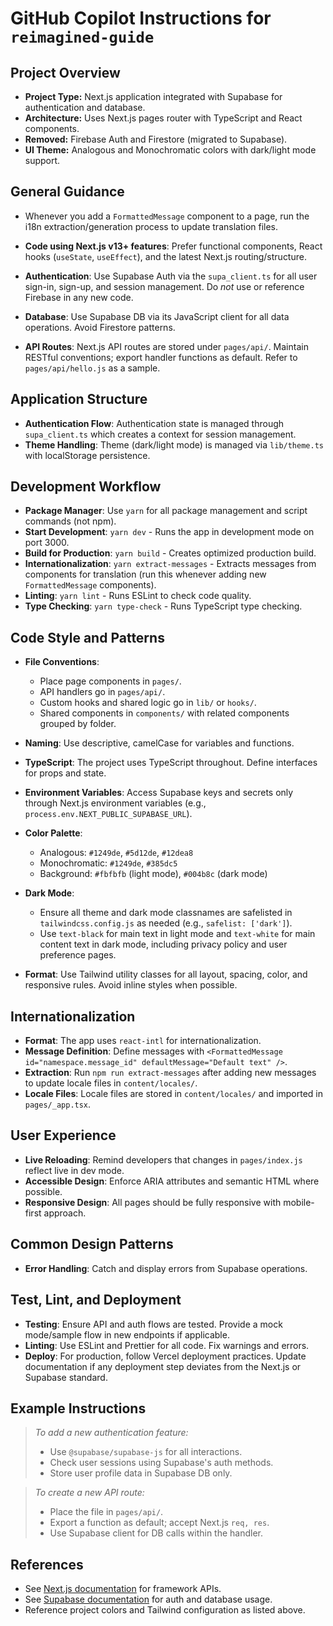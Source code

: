 # GitHub Copilot Instructions for `reimagined-guide`

## Project Overview

- **Project Type:** Next.js application integrated with Supabase for authentication and database.
- **Architecture:** Uses Next.js pages router with TypeScript and React components.
- **Removed:** Firebase Auth and Firestore (migrated to Supabase).
- **UI Theme:** Analogous and Monochromatic colors with dark/light mode support.

## General Guidance
  - Whenever you add a `FormattedMessage` component to a page, run the i18n extraction/generation process to update translation files.

- **Code using Next.js v13+ features**: Prefer functional components, React hooks (`useState`, `useEffect`), and the latest Next.js routing/structure.
- **Authentication**: Use Supabase Auth via the `supa_client.ts` for all user sign-in, sign-up, and session management. Do *not* use or reference Firebase in any new code.
- **Database**: Use Supabase DB via its JavaScript client for all data operations. Avoid Firestore patterns.
- **API Routes**: Next.js API routes are stored under `pages/api/`. Maintain RESTful conventions; export handler functions as default. Refer to `pages/api/hello.js` as a sample.

## Application Structure

- **Authentication Flow**: Authentication state is managed through `supa_client.ts` which creates a context for session management.
- **Theme Handling**: Theme (dark/light mode) is managed via `lib/theme.ts` with localStorage persistence.

## Development Workflow

- **Package Manager**: Use `yarn` for all package management and script commands (not npm).
- **Start Development**: `yarn dev` - Runs the app in development mode on port 3000.
- **Build for Production**: `yarn build` - Creates optimized production build.
- **Internationalization**: `yarn extract-messages` - Extracts messages from components for translation (run this whenever adding new `FormattedMessage` components).
- **Linting**: `yarn lint` - Runs ESLint to check code quality.
- **Type Checking**: `yarn type-check` - Runs TypeScript type checking.

## Code Style and Patterns

- **File Conventions**:  
  - Place page components in `pages/`.
  - API handlers go in `pages/api/`.
  - Custom hooks and shared logic go in `lib/` or `hooks/`.
  - Shared components in `components/` with related components grouped by folder.
- **Naming**: Use descriptive, camelCase for variables and functions.  
- **TypeScript**: The project uses TypeScript throughout. Define interfaces for props and state.
- **Environment Variables**: Access Supabase keys and secrets only through Next.js environment variables (e.g., `process.env.NEXT_PUBLIC_SUPABASE_URL`).

- **Color Palette**:  
  - Analogous: `#1249de`, `#5d12de`, `#12dea8`  
  - Monochromatic: `#1249de`, `#385dc5`
  - Background: `#fbfbfb` (light mode), `#004b8c` (dark mode)
- **Dark Mode**:  
  - Ensure all theme and dark mode classnames are safelisted in `tailwindcss.config.js` as needed (e.g., `safelist: ['dark']`).
  - Use `text-black` for main text in light mode and `text-white` for main content text in dark mode, including privacy policy and user preference pages.
- **Format**: Use Tailwind utility classes for all layout, spacing, color, and responsive rules. Avoid inline styles when possible.

## Internationalization

- **Format**: The app uses `react-intl` for internationalization.
- **Message Definition**: Define messages with `<FormattedMessage id="namespace.message_id" defaultMessage="Default text" />`.
- **Extraction**: Run `npm run extract-messages` after adding new messages to update locale files in `content/locales/`.
- **Locale Files**: Locale files are stored in `content/locales/` and imported in `pages/_app.tsx`.

## User Experience

- **Live Reloading**: Remind developers that changes in `pages/index.js` reflect live in dev mode.
- **Accessible Design**: Enforce ARIA attributes and semantic HTML where possible.
- **Responsive Design**: All pages should be fully responsive with mobile-first approach.

## Common Design Patterns

- **Error Handling**: Catch and display errors from Supabase operations.

## Test, Lint, and Deployment

- **Testing**: Ensure API and auth flows are tested. Provide a mock mode/sample flow in new endpoints if applicable.
- **Linting**: Use ESLint and Prettier for all code. Fix warnings and errors.
- **Deploy**: For production, follow Vercel deployment practices. Update documentation if any deployment step deviates from the Next.js or Supabase standard.

## Example Instructions

> *To add a new authentication feature:*
> - Use `@supabase/supabase-js` for all interactions.
> - Check user sessions using Supabase's auth methods.
> - Store user profile data in Supabase DB only.

> *To create a new API route:*
> - Place the file in `pages/api/`.
> - Export a function as default; accept Next.js `req, res`.
> - Use Supabase client for DB calls within the handler.

## References

- See [Next.js documentation](https://nextjs.org/docs) for framework APIs.
- See [Supabase documentation](https://supabase.com/docs) for auth and database usage.
- Reference project colors and Tailwind configuration as listed above.
